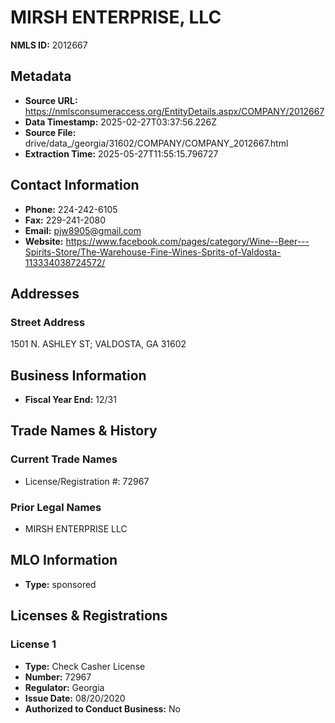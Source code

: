 # MIRSH ENTERPRISE, LLC

**NMLS ID:** 2012667

## Metadata
- **Source URL:** https://nmlsconsumeraccess.org/EntityDetails.aspx/COMPANY/2012667
- **Data Timestamp:** 2025-02-27T03:37:56.226Z
- **Source File:** drive/data_/georgia/31602/COMPANY/COMPANY_2012667.html
- **Extraction Time:** 2025-05-27T11:55:15.796727

## Contact Information
- **Phone:** 224-242-6105
- **Fax:** 229-241-2080
- **Email:** pjw8905@gmail.com
- **Website:** https://www.facebook.com/pages/category/Wine--Beer---Spirits-Store/The-Warehouse-Fine-Wines-Sprits-of-Valdosta-113334038724572/

## Addresses
### Street Address
1501 N. ASHLEY ST; VALDOSTA, GA 31602

## Business Information
- **Fiscal Year End:** 12/31

## Trade Names & History
### Current Trade Names
- License/Registration #: 72967

### Prior Legal Names
- MIRSH ENTERPRISE LLC

## MLO Information
- **Type:** sponsored

## Licenses & Registrations

### License 1
- **Type:** Check Casher License
- **Number:** 72967
- **Regulator:** Georgia
- **Issue Date:** 08/20/2020
- **Authorized to Conduct Business:** No
